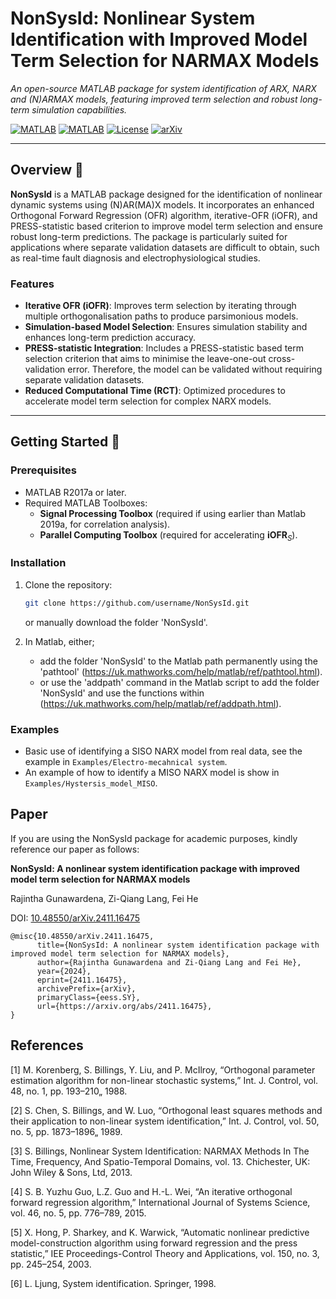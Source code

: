 # NonSysId: Nonlinear System Identification with Improved Model Term Selection for NARMAX Models  
*An open-source MATLAB package for system identification of ARX, NARX and (N)ARMAX models, featuring improved term selection and robust long-term simulation capabilities.*

[![MATLAB](https://img.shields.io/badge/MATLAB-R2017a-blue)](https://www.mathworks.com/products/matlab.html) 
[![MATLAB](https://img.shields.io/badge/MATLAB-R2023b-blue)](https://www.mathworks.com/products/matlab.html) 
[![License](https://img.shields.io/badge/License-BSD_3--Clause-orange.svg)](https://opensource.org/licenses/BSD-3-Clause)
[![arXiv](https://img.shields.io/badge/arXiv-1234.56789-b31b1b.svg)](https://doi.org/10.48550/arXiv.2411.16475)

---

## Overview 📖  
**NonSysId** is a MATLAB package designed for the identification of nonlinear dynamic systems using (N)AR(MA)X models. It incorporates an enhanced Orthogonal Forward Regression (OFR) algorithm, iterative-OFR (iOFR), and PRESS-statistic based criterion to improve model term selection and ensure robust long-term predictions. The package is particularly suited for applications where separate validation datasets are difficult to obtain, such as real-time fault diagnosis and electrophysiological studies.

### Features  
- **Iterative OFR (iOFR)**: Improves term selection by iterating through multiple orthogonalisation paths to produce parsimonious models.  
- **Simulation-based Model Selection**: Ensures simulation stability and enhances long-term prediction accuracy.  
- **PRESS-statistic Integration**: Includes a PRESS-statistic based term selection criterion that aims to minimise the leave-one-out cross-validation error. Therefore, the model can be validated without requiring separate validation datasets.  
- **Reduced Computational Time (RCT)**: Optimized procedures to accelerate model term selection for complex NARX models.  

---

## Getting Started 🚀  

### Prerequisites  
- MATLAB R2017a or later.  
- Required MATLAB Toolboxes:  
  - **Signal Processing Toolbox** (required if using earlier than Matlab 2019a, for correlation analysis).
  - **Parallel Computing Toolbox** (required for accelerating $\mathbf{iOFR}_{S}$).

### Installation  
1. Clone the repository:  
   ```bash
   git clone https://github.com/username/NonSysId.git
   ```
   or manually download the folder 'NonSysId'.
   
2. In Matlab, either;
    - add the folder 'NonSysId' to the Matlab path permanently using the 'pathtool' (https://uk.mathworks.com/help/matlab/ref/pathtool.html).
    - or use the 'addpath' command in the Matlab script to add the folder 'NonSysId' and use the functions within (https://uk.mathworks.com/help/matlab/ref/addpath.html).

### Examples
- Basic use of identifying a SISO NARX model from real data, see the example in `Examples/Electro-mecahnical system`.
- An example of how to identify a MISO NARX model is show in `Examples/Hystersis_model_MISO`.

## Paper

If you are using the NonSysId package for academic purposes, kindly reference our paper as follows:

**NonSysId: A nonlinear system identification package with improved model term selection for NARMAX models**

Rajintha Gunawardena, Zi-Qiang Lang, Fei He

DOI: [10.48550/arXiv.2411.16475](https://doi.org/10.48550/arXiv.2411.16475)

```
@misc{10.48550/arXiv.2411.16475,
      title={NonSysId: A nonlinear system identification package with improved model term selection for NARMAX models}, 
      author={Rajintha Gunawardena and Zi-Qiang Lang and Fei He},
      year={2024},
      eprint={2411.16475},
      archivePrefix={arXiv},
      primaryClass={eess.SY},
      url={https://arxiv.org/abs/2411.16475}, 
}
```      

## References
[1] M. Korenberg, S. Billings, Y. Liu, and P. McIlroy, “Orthogonal parameter estimation algorithm for non-linear stochastic systems,” Int. J. Control, vol. 48, no. 1, pp. 193–210„ 1988.

[2] S. Chen, S. Billings, and W. Luo, “Orthogonal least squares methods and their application to non-linear system identification,” Int. J. Control, vol. 50, no. 5, pp. 1873–1896„ 1989.

[3] S. Billings, Nonlinear System Identification: NARMAX Methods In The Time, Frequency, And Spatio-Temporal Domains, vol. 13. Chichester, UK: John Wiley & Sons, Ltd, 2013.

[4] S. B. Yuzhu Guo, L.Z. Guo and H.-L. Wei, “An iterative orthogonal forward regression algorithm,” International Journal of Systems Science, vol. 46, no. 5, pp. 776–789, 2015.

[5] X. Hong, P. Sharkey, and K. Warwick, “Automatic nonlinear predictive model-construction algorithm using forward regression and the press statistic,” IEE Proceedings-Control Theory and Applications, vol. 150, no. 3, pp. 245–254, 2003.

[6] L. Ljung, System identification. Springer, 1998.


